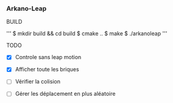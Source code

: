 ### Arkano-Leap

BUILD

'''
$ mkdir build && cd build
$ cmake ..
$ make
$ ./arkanoleap
'''

TODO
- [x] Controle sans leap motion
- [x] Afficher toute les briques
- [ ] Vérifier la colision
- [ ] Gérer les déplacement en plus aléatoire

